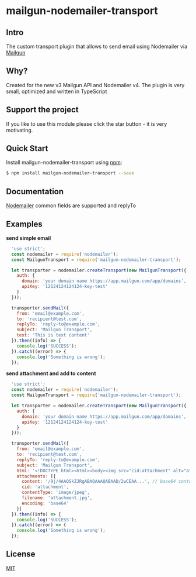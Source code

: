 mailgun-nodemailer-transport
============================

## Intro
The custom transport plugin that allows to send email using Nodemailer via [Mailgun](https://mailgun.com/)

## Why?
Created for the new v3 Mailgun API and Nodemailer v4. The plugin is very small, optimized and written in TypeScript

## Support the project
If you like to use this module please click the star button - it is very motivating.

## Quick Start
Install mailgun-nodemailer-transport using [npm](https://www.npmjs.com/):

``` bash
$ npm install mailgun-nodemailer-transport --save
```

## Documentation
[Nodemailer](https://nodemailer.com/message/#commmon-fields) common fields are supported and replyTo

## Examples

__send simple email__
``` js
  'use strict';
  const nodemailer = require('nodemailer');
  const MailgunTransport = require('mailgun-nodemailer-transport');

  let transporter = nodemailer.createTransport(new MailgunTransport({
    auth: {
      domain: 'your domain name https://app.mailgun.com/app/domains',
      apiKey: '12124124124124-key-test'
    }
  }));

  transporter.sendMail({
    from: 'email@example.com',
    to: 'recipient@test.com',
    replyTo: 'reply-to@example.com',
    subject: 'Mailgun Transport',
    text: 'This is text content'
  }).then((info) => {
    console.log('SUCCESS');
  }).catch((error) => {
    console.log('Something is wrong');
  });
```

__send attachment and add to content__
``` js
  'use strict';
  const nodemailer = require('nodemailer');
  const MailgunTransport = require('mailgun-nodemailer-transport');

  let transporter = nodemailer.createTransport(new MailgunTransport({
    auth: {
      domain: 'your domain name https://app.mailgun.com/app/domains',
      apiKey: '12124124124124-key-test'
    }
  }));

  transporter.sendMail({
    from: 'email@example.com',
    to: 'recipient@test.com',
    replyTo: 'reply-to@example.com',
    subject: 'Mailgun Transport',
    html: '<!DOCTYPE html><html><body><img src="cid:attachment" alt="attachment"></body></html>',
    attachments: [{
      content: '/9j/4AAQSkZJRgABAQAAAQABAAD/2wCEAA...', // base64 content
      cid: 'attachment',
      contentType: 'image/jpeg',
      filename: 'attachment.jpg',
      encoding: 'base64'
    }]
  }).then((info) => {
    console.log('SUCCESS');
  }).catch((error) => {
    console.log('Something is wrong');
  });
```

## License

[MIT](./LICENSE)
